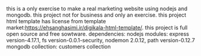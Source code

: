 this is a only exercise to make a real marketing website using nodejs and mongodb.
this project not for business and only an exercise.
this project html template has license from template market:https://ehsanghasimi.ir/digikala-html-template/.
this project is full open source and free sowtware.
dependencies:
     nodejs modules:
          express version-4.17.1,
          fs version-0.0.1-security,
          nodemon 2.0.12,
          path version-0.12.7
     mongodb collection:
          customers collection
